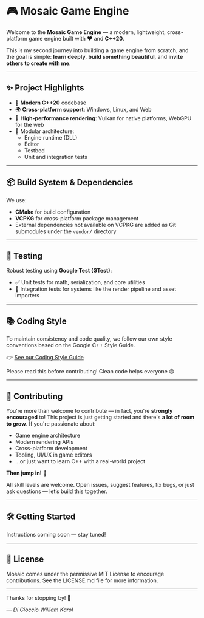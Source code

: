# 🎮 Mosaic Game Engine

Welcome to the **Mosaic Game Engine** — a modern, lightweight, cross-platform game engine built with ❤️ and **C++20**.

This is my second journey into building a game engine from scratch, and the goal is simple: **learn deeply**, **build something beautiful**, and **invite others to create with me**.

---

## ✨ Project Highlights

- 🔧 **Modern C++20** codebase
- 🌍 **Cross-platform support**: Windows, Linux, and Web
- 🚀 **High-performance rendering**: Vulkan for native platforms, WebGPU for the web
- 🧱 Modular architecture:
  - Engine runtime (DLL)
  - Editor
  - Testbed
  - Unit and integration tests

---

## 📦 Build System & Dependencies

We use:

- **CMake** for build configuration
- **VCPKG** for cross-platform package management
- External dependencies not available on VCPKG are added as Git submodules under the `vendor/` directory

---

## 🧪 Testing

Robust testing using **Google Test (GTest)**:

- ✅ Unit tests for math, serialization, and core utilities
- 🔗 Integration tests for systems like the render pipeline and asset importers

---

## 📚 Coding Style

To maintain consistency and code quality, we follow our own style conventions based on the Google C++ Style Guide.

👉 [See our Coding Style Guide](./CONVENTIONS.md)

Please read this before contributing! Clean code helps everyone 😄

---

## 🤝 Contributing

You're more than welcome to contribute — in fact, you're **strongly encouraged** to! This project is just getting started and there's **a lot of room to grow**. If you're passionate about:

- Game engine architecture
- Modern rendering APIs
- Cross-platform development
- Tooling, UI/UX in game editors
- ...or just want to learn C++ with a real-world project

**Then jump in! 🙌**

All skill levels are welcome. Open issues, suggest features, fix bugs, or just ask questions — let’s build this together.

---

## 🛠 Getting Started

Instructions coming soon — stay tuned!

---

## 📄 License

Mosaic comes under the permissive MIT License to encourage contributions. See the LICENSE.md file for more information.

---

Thanks for stopping by! 🌟

_— Di Cioccio William Karol_
